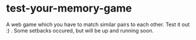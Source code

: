 # test-your-memory-game
A web game which you have to match similar pairs to each other. Test it out :) .
Some setbacks occured, but will be up and running soon.
